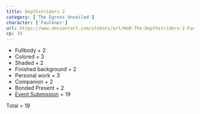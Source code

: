 ```yaml
---
title: Depthstriders 2
category: ['The Egress Unveiled']
character: ['Faulkner']
url: https://www.deviantart.com/stokori/art/WoR-The-Depthstriders-2-Faulkner-1127898714
cp: 19
---
```


- Fullbody + 2
- Colored + 3
- Shaded + 2
- Finished background + 2
- Personal work + 3
- Companion + 2
- Bonded Present + 2
- [Event Submission](https://wor-keeper.com/submissions/view/25532) + 19

Total = 19